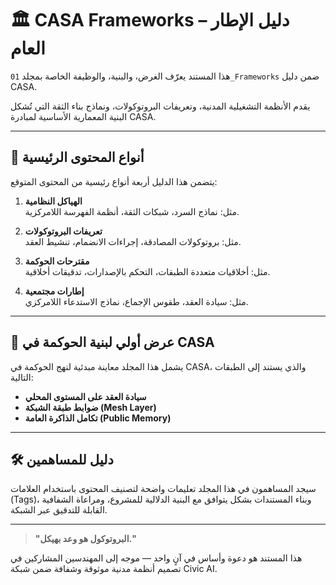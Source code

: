 # 🏛️ CASA Frameworks – دليل الإطار العام

هذا المستند يعرّف الغرض، والبنية، والوظيفة الخاصة بمجلد `01_Frameworks` ضمن دليل CASA.

يقدم الأنظمة التشغيلية المدنية، وتعريفات البروتوكولات، ونماذج بناء الثقة التي تُشكل البنية المعمارية الأساسية لمبادرة CASA.

---

## 🧱 أنواع المحتوى الرئيسية

يتضمن هذا الدليل أربعة أنواع رئيسية من المحتوى المتوقع:

1. **الهياكل النظامية**  
   مثل: نماذج السرد، شبكات الثقة، أنظمة الفهرسة اللامركزية.

2. **تعريفات البروتوكولات**  
   مثل: بروتوكولات المصادقة، إجراءات الانضمام، تنشيط العقد.

3. **مقترحات الحوكمة**  
   مثل: أخلاقيات متعددة الطبقات، التحكم بالإصدارات، تدقيقات أخلاقية.

4. **إطارات مجتمعية**  
   مثل: سيادة العقد، طقوس الإجماع، نماذج الاستدعاء اللامركزي.

---

## 🧭 عرض أولي لبنية الحوكمة في CASA

يشمل هذا المجلد معاينة مبدئية لنهج الحوكمة في CASA، والذي يستند إلى الطبقات التالية:

- **سيادة العقد على المستوى المحلي**  
- **ضوابط طبقة الشبكة (Mesh Layer)**  
- **تكامل الذاكرة العامة (Public Memory)**  

---

## 🛠️ دليل للمساهمين

سيجد المساهمون في هذا المجلد تعليمات واضحة لتصنيف المحتوى باستخدام العلامات (Tags)، وبناء المستندات بشكل يتوافق مع البنية الدلالية للمشروع، ومراعاة الشفافية القابلة للتدقيق عبر الشبكة.

---

> **"البروتوكول هو وعد بهيكل."**

هذا المستند هو دعوة وأساس في آنٍ واحد — موجه إلى المهندسين المشاركين في تصميم أنظمة مدنية موثوقة وشفافة ضمن شبكة Civic AI.
